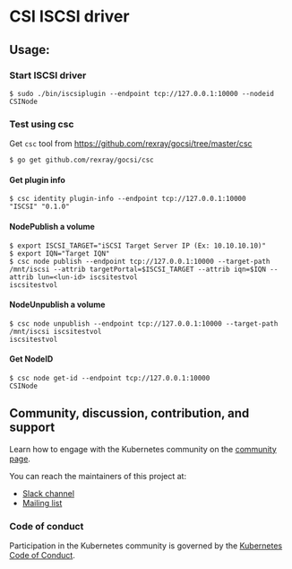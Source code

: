 # CSI ISCSI driver

## Usage:

### Start ISCSI driver
```
$ sudo ./bin/iscsiplugin --endpoint tcp://127.0.0.1:10000 --nodeid CSINode
```

### Test using csc
Get ```csc``` tool from https://github.com/rexray/gocsi/tree/master/csc
```
$ go get github.com/rexray/gocsi/csc
```

#### Get plugin info
```
$ csc identity plugin-info --endpoint tcp://127.0.0.1:10000
"ISCSI"	"0.1.0"
```

#### NodePublish a volume
```
$ export ISCSI_TARGET="iSCSI Target Server IP (Ex: 10.10.10.10)"
$ export IQN="Target IQN"
$ csc node publish --endpoint tcp://127.0.0.1:10000 --target-path /mnt/iscsi --attrib targetPortal=$ISCSI_TARGET --attrib iqn=$IQN --attrib lun=<lun-id> iscsitestvol
iscsitestvol
```

#### NodeUnpublish a volume
```
$ csc node unpublish --endpoint tcp://127.0.0.1:10000 --target-path /mnt/iscsi iscsitestvol
iscsitestvol
```

#### Get NodeID
```
$ csc node get-id --endpoint tcp://127.0.0.1:10000
CSINode
```

## Community, discussion, contribution, and support

Learn how to engage with the Kubernetes community on the [community page](http://kubernetes.io/community/).

You can reach the maintainers of this project at:

- [Slack channel](https://kubernetes.slack.com/messages/sig-storage)
- [Mailing list](https://groups.google.com/forum/#!forum/kubernetes-sig-storage)

### Code of conduct

Participation in the Kubernetes community is governed by the [Kubernetes Code of Conduct](code-of-conduct.md).

[owners]: https://git.k8s.io/community/contributors/guide/owners.md
[Creative Commons 4.0]: https://git.k8s.io/website/LICENSE
